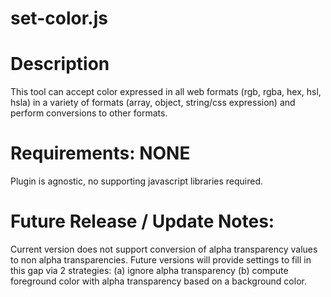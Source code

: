 # set-color.js

# Description
This tool can accept color expressed in all web formats (rgb, rgba, hex, hsl, hsla) in a variety of formats (array, object, string/css expression) and perform conversions to other formats. 

# Requirements: NONE
Plugin is agnostic, no supporting javascript libraries required.

# Future Release / Update Notes:
Current version does not support conversion of alpha transparency values to non alpha transparencies. Future versions will provide settings to fill in this gap via 2 strategies: 
(a) ignore alpha transparency
(b) compute foreground color with alpha transparency based on a background color.
